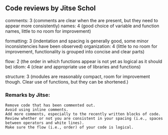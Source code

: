 ## Code reviews by Jitse Schol
comments: 3 (comments are clear when the are present, but they need to appear more consistently)
names: 4 (good choice of variable and function names, little to no room for improvement)

formatting: 3 (indentation and spacing is generally good, some minor inconsistencies have been observed)
organization: 4 (little to no room for improvement, functionality is grouped into concise and clear parts)

flow: 2 (the order in which functions appear is not yet as logical as it should be)
idiom: 4 (clear and appropriate use of libraries and functions)

structure: 3 (modules are reasonably compact, room for improvement though. Clear use of functions, but they can be shortened.)


### Remarks by Jitse:
    Remove code that has been commented out.
    Avoid using inline comments.
    Add more comments, especially to the recently written blocks of code.
    Review whether or not you are consistent in your spacing (i.e., spaces between operators and white lines).
    Make sure the flow (i.e., order) of your code is logical.
